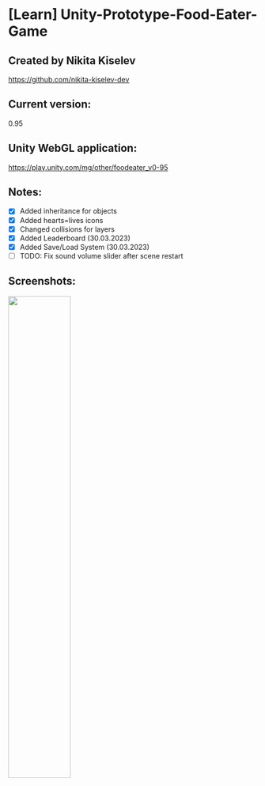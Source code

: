 # [Learn] Unity-Prototype-Food-Eater-Game
## Created by Nikita Kiselev
https://github.com/nikita-kiselev-dev

## Current version:
0.95

## Unity WebGL application:
https://play.unity.com/mg/other/foodeater_v0-95

## Notes:
- [x] Added inheritance for objects
- [x] Added hearts=lives icons
- [x] Changed collisions for layers
- [x] Added Leaderboard (30.03.2023)
- [x] Added Save/Load System (30.03.2023)
- [ ] TODO: Fix sound volume slider after scene restart

## Screenshots:
<img src="https://user-images.githubusercontent.com/97218759/226806445-4772c7b3-4fd9-4fce-8955-84899d657b8e.png" width=50% height=50%>
